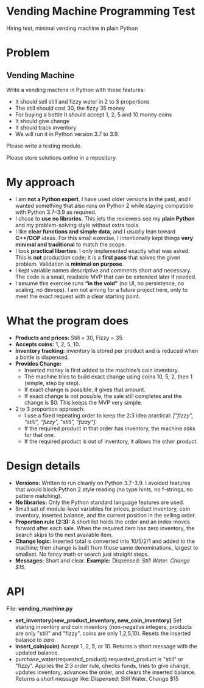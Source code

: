 # Vending Machine Programming Test
Hiring test, minimal vending machine in plain Python

# Problem
## Vending Machine
 
Write a vending machine in Python with these features:

- It should sell still and fizzy water in 2 to 3 proportions
- The still should cost 30, the fizzy 35 money
- For buying a bottle It should accept 1, 2, 5 and 10 money coins
- It should give change
- It should track inventory
- We will run it in Python version 3.7 to 3.9.

 Please write a testing module.
 
 Please store solutions online in a repository.

# My approach 

- I am **not a Python expert**. I have used older versions  in the past, and I wanted something that also runs on Python 2 while staying compatible with Python 3.7–3.9 as required.
- I chose to **use no libraries**. This lets the reviewers see my **plain Python** and my problem-solving style without extra tools.
- I like **clear functions and simple data**, and I usually lean toward **C++/OOP** ideas. For this small exercise, I intentionally kept things **very minimal and traditional** to match the scope.
- I took **practical liberties**: I only implemented exactly what was asked. This is **not** production code; it is a **first pass** that solves the given problem. Validation is **minimal on purpose**.
- I kept variable names descriptive and comments short and necessary. The code is a small, readable MVP that can be extended later if needed.
- I assume this exercise runs **“in the void”** (no UI, no persistence, no scaling, no devops). I am not aiming for a future project here, only to meet the exact request with a clear starting point.

# What the program does

- **Products and prices:** Still = 30, Fizzy = 35.
- **Accepts coins:** 1, 2, 5, 10.
- **Inventory tracking:** inventory is stored per product and is reduced when a bottle is dispensed.
- **Provides Change:**
  - Inserted money is first added to the machine’s coin inventory.
  - The machine tries to build exact change using coins 10, 5, 2, then 1 (simple, step by step).
  - If exact change is possible, it gives that amount.
  - If exact change is not possible, the sale still completes and the change is $0. This keeps the MVP very simple.
- 2 to 3 proportion approach:
  - I use a fixed repeating order to keep the 2:3 idea practical: *["fizzy", "still", "fizzy", "still", "fizzy"].*
  - If the required product in that order has inventory, the machine asks for that one.
  - If the required product is out of inventory, it allows the other product.

# Design details
- **Versions:** Written to run cleanly on Python 3.7–3.9. I avoided features that would block Python 2 style reading (no type hints, no f-strings, no pattern matching).
- **No libraries:** Only the Python standard language features are used.
- Small set of module-level variables for prices, product inventory, coin inventory, inserted balance, and the current position in the selling order.
- **Proportion rule (2:3):** A short list holds the order and an index moves forward after each sale. When the required item has zero inventory, the search skips to the next available item.
- **Change logic:** Inserted total is converted into 10/5/2/1 and added to the machine; then change is built from those same denominations, largest to smallest. No fancy math or search just straight steps.
- **Messages:** Short and clear. **Example:** Dispensed: *Still Water. Change $15.*

# API 
File: **vending_machine.py**

- **set_inventory(new_product_inventory, new_coin_inventory)** Set starting inventory and coin inventory (non-negative integers, products are only "still" and "fizzy", coins are only 1,2,5,10). Resets the inserted balance to zero.
- **insert_coin(coin)** Accept 1, 2, 5, or 10. Returns a short message with the updated balance.
- purchase_water(requested_product) requested_product is "still" or "fizzy". Applies the 2:3 order rule, checks funds, tries to give change, updates inventory, advances the order, and clears the inserted balance. Returns a short message like: Dispensed: Still Water. Change $15
